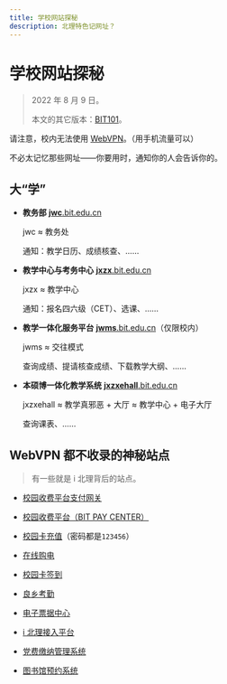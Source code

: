 ```yaml
---
title: 学校网站探秘
description: 北理特色记网址？
---
```


# 学校网站探秘

> 2022 年 8 月 9 日。
>
> 本文的其它版本：[BIT101](https://bit101.cn/#/paper/show/6)。

请注意，校内无法使用 [WebVPN](https://webvpn.bit.edu.cn/)。（用手机流量可以）

不必太记忆那些网址——你要用时，通知你的人会告诉你的。

## 大“学”

- **教务部** [**jwc**.bit.edu.cn](https://jwc.bit.edu.cn)

  jwc ≈ 教务处

  通知：教学日历、成绩核查、……

- **教学中心与考务中心** [**jxzx**.bit.edu.cn](https://jxzx.bit.edu.cn)

  jxzx ≈ 教学中心

  通知：报名四六级（CET）、选课、……

- **教学一体化服务平台** [**jwms**.bit.edu.cn](http://jwms.bit.edu.cn/)（仅限校内）

  jwms ≈ 交往模式

  查询成绩、提请核查成绩、下载教学大纲、……

- **本硕博一体化教学系统** [**jxzxehall**.bit.edu.cn](http://jxzxehall.bit.edu.cn/new/index.html)

  jxzxehall ≈ 教学真邪恶 + 大厅 ≈ 教学中心 + 电子大厅

  查询课表、……

## WebVPN 都不收录的神秘站点

> 有一些就是 i 北理背后的站点。

- [校园收费平台支付网关](https://pay.info.bit.edu.cn/)

- [校园收费平台（BIT PAY CENTER）](https://easypay.info.bit.edu.cn/)

- [校园卡充值](http://dkykt.info.bit.edu.cn/cardpay/openCardRechargeLogin?temporaryopen=true)（密码都是`123456`）

- [在线购电](https://elec.info.bit.edu.cn/)

- [校园卡签到](http://sis.info.bit.edu.cn/)

- [良乡考勤](http://lxkq.info.bit.edu.cn/)

- [电子票据中心](https://ebill.info.bit.edu.cn/)

- [i 北理接入平台](https://ibitportal.info.bit.edu.cn/)

- [党费缴纳管理系统](http://dangfei.info.bit.edu.cn/)

- [图书馆预约系统](http://seat.lib.bit.edu.cn/)
